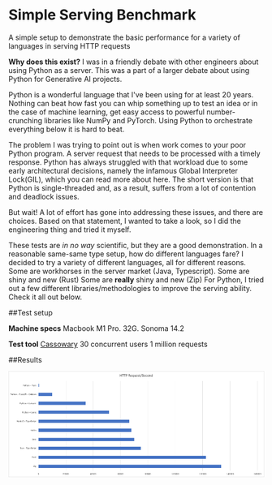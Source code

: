 # Simple Serving Benchmark
A simple setup to demonstrate the basic performance for a variety of languages in serving HTTP requests

**Why does this exist?**
I was in a friendly debate with other engineers about using Python as a server. This was a part of a larger debate about using Python for Generative AI projects. 

Python is a wonderful language that I've been using for at least 20 years. Nothing can beat how fast you can whip something up to test an idea or in the case of machine learning, get easy access to powerful number-crunching libraries like NumPy and PyTorch. Using Python to orchestrate everything below it is hard to beat.

The problem I was trying to point out is when work comes to your poor Python program. A server request that needs to be processed with a timely response. Python has always struggled with that workload due to some early architectural decisions, namely the infamous Global Interpreter Lock(GIL), which you can read more about here. The short version is that Python is single-threaded and, as a result, suffers from a lot of contention and deadlock issues.

But wait! A lot of effort has gone into addressing these issues, and there are choices. Based on that statement, I wanted to take a look, so I did the engineering thing and tried it myself. 

These tests are *in no way* scientific, but they are a good demonstration. In a reasonable same-same type setup, how do different languages fare? I decided to try a variety of different languages, all for different reasons. Some are workhorses in the server market (Java, Typescript). Some are shiny and new (Rust) Some are **really** shiny and new (Zip) For Python, I tried out a few different libraries/methodologies to improve the serving ability. Check it all out below. 


##Test setup 

**Machine specs**
Macbook M1 Pro. 32G. Sonoma 14.2

**Test tool** 
[Cassowary](https://github.com/rogerwelin/cassowary)
30 concurrent users
1 million requests

##Results

![Alt text](image-1.png)